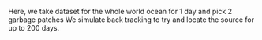 Here, we take dataset for the whole world ocean for 1 day and pick 2 garbage patches
We simulate back tracking to try and locate the source for up to 200 days.
